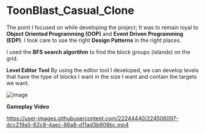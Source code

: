 # ToonBlast_Casual_Clone

The point I focused on while developing the project; It was to remain loyal to **Object Oriented Programming (OOP)** and **Event Driven Programming (EDP)**. I took care to use the right **Design Patterns** in the right places.

I used the **BFS search algorithm** to find the block groups (islands) on the grid.

**Level Editor Tool**
By using the editor tool I developed, we can develop levels that have the type of blocks I want in the size I want and contain the targets we want.

![image](https://user-images.githubusercontent.com/22244440/224505605-9ca26ddf-c02b-4624-b9a3-c54d4dd7581a.png)

**Gameplay Video**


https://user-images.githubusercontent.com/22244440/224506097-dcc219a5-82c8-4aec-86a8-d11ad3b909bc.mp4

